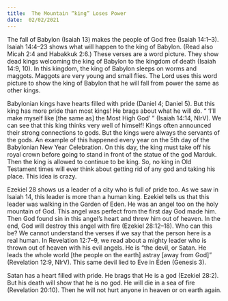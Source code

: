 ```yaml
---
title:  The Mountain “king” Loses Power 
date:  02/02/2021
---
```


The fall of Babylon (Isaiah 13) makes the people of God free (Isaiah 14:1–3). Isaiah 14:4–23 shows what will happen to the king of Babylon. (Read also Micah 2:4 and Habakkuk 2:6.) These verses are a word picture. They show dead kings welcoming the king of Babylon to the kingdom of death (Isaiah 14:9, 10). In this kingdom, the king of Babylon sleeps on worms and maggots. Maggots are very young and small flies. The Lord uses this word picture to show the king of Babylon that he will fall from power the same as other kings.

Babylonian kings have hearts filled with pride (Daniel 4; Daniel 5). But this king has more pride than most kings! He brags about what he will do. “ ‘I’ll make myself like [the same as] the Most High God’ ” (Isaiah 14:14, NIrV). We can see that this king thinks very well of himself! Kings often announced their strong connections to gods. But the kings were always the servants of the gods. An example of this happened every year on the 5th day of the Babylonian New Year Celebration. On this day, the king must take off his royal crown before going to stand in front of the statue of the god Marduk. Then the king is allowed to continue to be king. So, no king in Old Testament times will ever think about getting rid of any god and taking his place. This idea is crazy.

Ezekiel 28 shows us a leader of a city who is full of pride too. As we saw in Isaiah 14, this leader is more than a human king. Ezekiel tells us that this leader was walking in the Garden of Eden. He was an angel too on the holy mountain of God. This angel was perfect from the first day God made him. Then God found sin in this angel’s heart and threw him out of heaven. In the end, God will destroy this angel with fire (Ezekiel 28:12–18). Who can this be? We cannot understand the verses if we say that the person here is a real human. In Revelation 12:7–9, we read about a mighty leader who is thrown out of heaven with his evil angels. He is “the devil, or Satan. He leads the whole world [the people on the earth] astray [away from God]” (Revelation 12:9, NIrV). This same devil lied to Eve in Eden (Genesis 3).

Satan has a heart filled with pride. He brags that He is a god (Ezekiel 28:2). But his death will show that he is no god. He will die in a sea of fire (Revelation 20:10). Then he will not hurt anyone in heaven or on earth again.